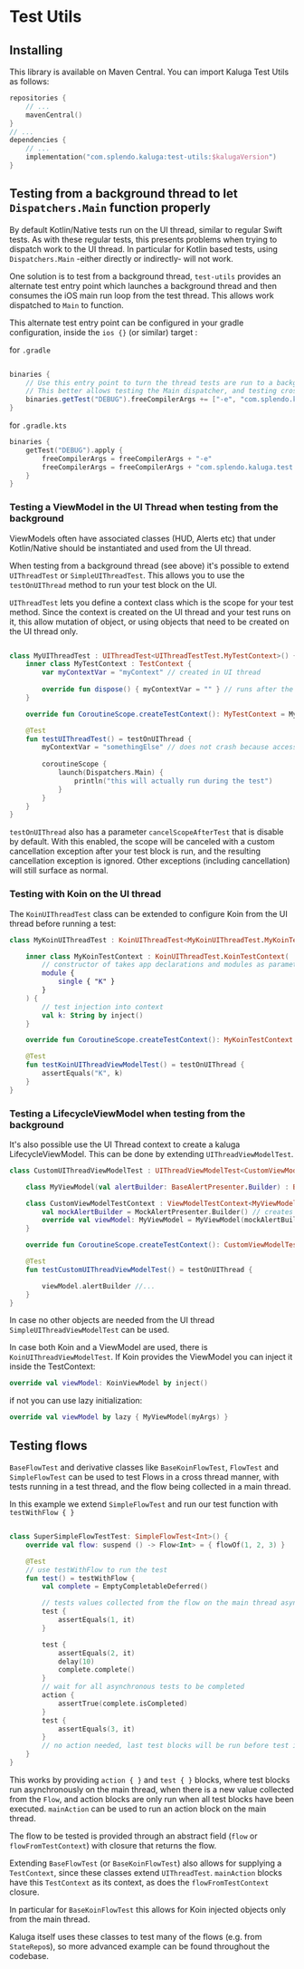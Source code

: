 # Test Utils

## Installing
This library is available on Maven Central. You can import Kaluga Test Utils as follows:

```kotlin
repositories {
    // ...
    mavenCentral()
}
// ...
dependencies {
    // ...
    implementation("com.splendo.kaluga:test-utils:$kalugaVersion")
}
```

## Testing from a background thread to let `Dispatchers.Main` function properly

By default Kotlin/Native tests run on the UI thread, similar to regular Swift tests.
As with these regular tests, this presents problems when trying to dispatch work to the UI thread.
In particular for Kotlin based tests, using `Dispatchers.Main` -either directly or indirectly- will not work.

One solution is to test from a background thread, `test-utils` provides an alternate test entry point which launches a background thread and then consumes the iOS main run loop from the test thread. This allows work dispatched to `Main` to function.

This alternate test entry point can be configured in your gradle configuration, inside the `ios {}` (or similar) target :

for `.gradle`
```groovy

binaries {
    // Use this entry point to turn the thread tests are run to a background thread instead of the main thread
    // This better allows testing the Main dispatcher, and testing cross thread access
    binaries.getTest("DEBUG").freeCompilerArgs += ["-e", "com.splendo.kaluga.test.mainBackground"]
}
```
for `.gradle.kts`

```kotlin
binaries {
    getTest("DEBUG").apply {
        freeCompilerArgs = freeCompilerArgs + "-e"
        freeCompilerArgs = freeCompilerArgs + "com.splendo.kaluga.test.mainBackground"
    }
}
```

### Testing a ViewModel in the UI Thread when testing from the background

ViewModels often have associated classes (HUD, Alerts etc) that under Kotlin/Native should be instantiated and used from the UI thread.

When testing from a background thread (see above) it's possible to extend `UIThreadTest` or `SimpleUIThreadTest`.
This allows you to use the `testOnUIThread` method to run your test block on the UI.

`UIThreadTest` lets you define a context class which is the scope for your test method. 
Since the context is created on the UI thread and your test runs on it, this allow mutation of object, or using objects that need to be created on the UI thread only.

```kotlin

class MyUIThreadTest : UIThreadTest<UIThreadTestTest.MyTestContext>() {
    inner class MyTestContext : TestContext {
        var myContextVar = "myContext" // created in UI thread
        
        override fun dispose() { myContextVar = "" } // runs after the test block is run
    }

    override fun CoroutineScope.createTestContext(): MyTestContext = MyTestContext()

    @Test
    fun testUIThreadTest() = testOnUIThread {
        myContextVar = "somethingElse" // does not crash because access is also from the UI thread
        
        coroutineScope {
            launch(Dispatchers.Main) {
                println("this will actually run during the test")
            }
        }
    }
}
```

`testOnUIThread` also has a parameter `cancelScopeAfterTest` that is disable by default. 
With this enabled, the scope will be canceled with a custom cancellation exception after your test block is run, and the resulting cancellation exception is ignored. 
Other exceptions (including cancellation) will still surface as normal.

### Testing with Koin on the UI thread

The `KoinUIThreadTest` class can be extended to configure Koin from the UI thread before running a test:

```kotlin
class MyKoinUIThreadTest : KoinUIThreadTest<MyKoinUIThreadTest.MyKoinTestContext>() {

    inner class MyKoinTestContext : KoinUIThreadTest.KoinTestContext(
        // constructor of takes app declarations and modules as parameters
        module {
            single { "K" }
        }
    ) {
        // test injection into context
        val k: String by inject()
    }

    override fun CoroutineScope.createTestContext(): MyKoinTestContext = MyKoinTestContext()

    @Test
    fun testKoinUIThreadViewModelTest() = testOnUIThread {
        assertEquals("K", k)
    }
}
```

### Testing a LifecycleViewModel when testing from the background

It's also possible use the UI Thread context to create a kaluga LifecycleViewModel. 
This can be done by extending  `UIThreadViewModelTest`.

```kotlin
class CustomUIThreadViewModelTest : UIThreadViewModelTest<CustomViewModelTestContext, MyViewModel>() {

    class MyViewModel(val alertBuilder: BaseAlertPresenter.Builder) : BaseLifecycleViewModel()

    class CustomViewModelTestContext : ViewModelTestContext<MyViewModel> {
        val mockAlertBuilder = MockAlertPresenter.Builder() // creates on UI thread and can be passed to viewModel
        override val viewModel: MyViewModel = MyViewModel(mockAlertBuilder)
    }

    override fun CoroutineScope.createTestContext(): CustomViewModelTestContext = CustomViewModelTestContext()

    @Test
    fun testCustomUIThreadViewModelTest() = testOnUIThread {

        viewModel.alertBuilder //...
    }
}
```

In case no other objects are needed from the UI thread `SimpleUIThreadViewModelTest` can be used.

In case both Koin and a ViewModel are used, there is `KoinUIThreadViewModelTest`. 
If Koin provides the ViewModel you can inject it inside the TestContext:

```kotlin
override val viewModel: KoinViewModel by inject()
```

if not you can use lazy initialization:
```kotlin
override val viewModel by lazy { MyViewModel(myArgs) }
```

## Testing flows

`BaseFlowTest` and derivative classes like `BaseKoinFlowTest`, `FlowTest` and `SimpleFlowTest` can be used to test Flows in a cross thread manner, with tests running in a test thread, and the flow being collected in a main thread.

In this example we extend `SimpleFlowTest` and run our test function with `testWithFlow { }`

```kotlin

class SuperSimpleFlowTestTest: SimpleFlowTest<Int>() {
    override val flow: suspend () -> Flow<Int> = { flowOf(1, 2, 3) }

    @Test
    // use testWithFlow to run the test
    fun test() = testWithFlow {
        val complete = EmptyCompletableDeferred()

        // tests values collected from the flow on the main thread asynchronously
        test {
            assertEquals(1, it)
        }

        test {
            assertEquals(2, it)
            delay(10)
            complete.complete()
        }
        // wait for all asynchronous tests to be completed
        action {
            assertTrue(complete.isCompleted)
        }
        test {
            assertEquals(3, it)
        }
        // no action needed, last test blocks will be run before test is complete
    }
}
```

This works by providing `action { }` and `test { }` blocks, where test blocks run asynchronously on the main thread, when there is a new value collected from the `Flow`, and action blocks are only run when all test blocks have been executed. `mainAction` can be used to run an action block on the main thread.

The flow to be tested is provided through an abstract field (`flow` or `flowFromTestContext`) with closure that returns the flow. 

Extending `BaseFlowTest` (or `BaseKoinFlowTest`) also allows for supplying a `TestContext`, since these classes extend `UIThreadTest`. `mainAction` blocks have this `TestContext` as its context, as does the `flowFromTestContext` closure.

In particular for `BaseKoinFlowTest` this allows for Koin injected objects only from the main thread. 

Kaluga itself uses these classes to test many of the flows (e.g. from `StateRepo`s), so more advanced example can be found throughout the codebase.
